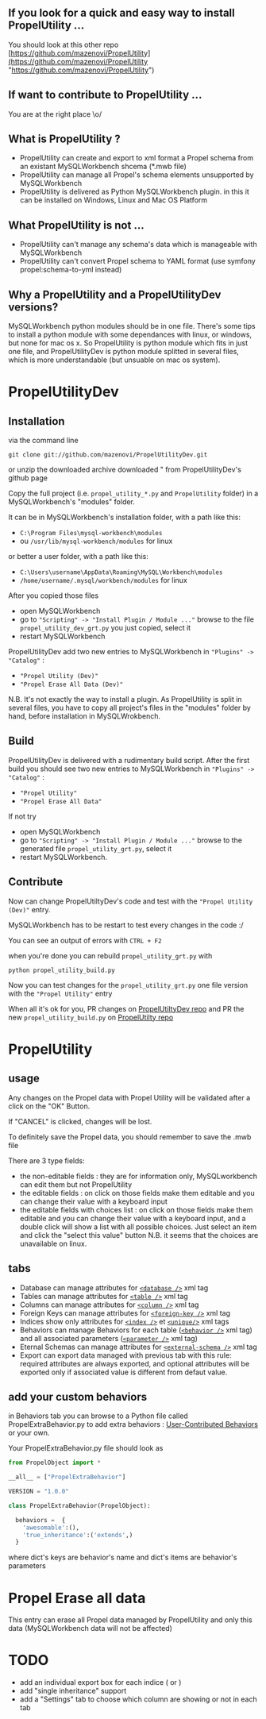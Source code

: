 If you look for a quick and easy way to install PropelUtility ...
------------
You should look at this other repo  [https://github.com/mazenovi/PropelUtility](https://github.com/mazenovi/PropelUtility "https://github.com/mazenovi/PropelUtility")

If want to contribute to PropelUtility  ...
------------
You are at the right place \o/ 

What is PropelUtility ?
------------
* PropelUtility can create and export to xml format a Propel schema from an existant MySQLWorkbench shcema (*.mwb file) 
* PropelUtility can manage all Propel's schema elements unsupported by MySQLWorkbench
* PropelUtility is delivered as Python MySQLWorkbench plugin. in this it can be installed on Windows, Linux and Mac OS Platform

What PropelUtility is not ...
------------
* PropelUtility can't manage any schema's data which is manageable with MySQLWorkbench
* PropelUtility can't convert Propel schema to YAML format (use symfony propel:schema-to-yml instead)

Why a PropelUtility and a PropelUtilityDev versions?
------------

MySQLWorkbench python modules should be in one file.
There's some tips to install a python module with some dependances with linux, or windows, but none for mac os x.
So PropelUtility is python module which fits in just one file, and PropelUtilityDev is python module splitted in several files, 
which is more understandable (but unsuable on mac os system).

PropelUtilityDev
================

Installation
------------

via the command line

`git clone git://github.com/mazenovi/PropelUtilityDev.git`

or unzip the downloaded archive downloaded " from PropelUtilityDev's github page
  
Copy the full project (i.e. `propel_utility_*.py` and `PropelUtility` folder) in a MySQLWorkbench's "modules" folder.

It can be in MySQLWorkbench's installation folder, with a path like this:

* `C:\Program Files\mysql-workbench\modules`
* ou `/usr/lib/mysql-workbench/modules` for linux
 
or better a user folder, with a path like this:

* `C:\Users\username\AppData\Roaming\MySQL\Workbench\modules`
* `/home/username/.mysql/workbench/modules` for linux
 
After you copied those files 
* open MySQLWorkbench
* go to `"Scripting" -> "Install Plugin / Module ..."` browse to the file `propel_utility_dev_grt.py` you just copied, select it
* restart MySQLWorkbench

PropelUtilityDev add two new entries to MySQLWorkbench in `"Plugins" -> "Catalog"` :

* `"Propel Utility (Dev)"`
* `"Propel Erase All Data (Dev)"`

N.B. It's not exactly  the way to install a plugin. As PropelUtility is split in several files, you have to copy all project's files in the "modules" folder by hand, before installation in MySQLWrokbench.

Build
-----
PropelUtilityDev is delivered with a rudimentary build script. 
After the first build you should see two new entries to MySQLWorkbench in `"Plugins" -> "Catalog"` :

* `"Propel Utility"`
* `"Propel Erase All Data"`

If not try

* open MySQLWorkbench
* go to `"Scripting" -> "Install Plugin / Module ..."` browse to the generated file `propel_utility_grt.py`, select it
* restart MySQLWorkbench.

Contribute
------ 
Now can change PropelUtiltyDev's code and test with the `"Propel Utility (Dev)"` entry.

MySQLWorkbench has to be restart to test every changes in the code :/

You can see an output of errors with `CTRL + F2`

when you're done you can rebuild `propel_utility_grt.py` with

`python propel_utility_build.py`

Now you can test changes for the `propel_utility_grt.py` one file version with the `"Propel Utility"` entry

When all it's ok for you, PR changes on [PropelUtiltyDev repo](https://github.com/mazenovi/PropelUtilityDev "PropelUtiltyDev repo") and PR the new `propel_utility_build.py` on [PropelUtilty repo](https://github.com/mazenovi/PropelUtility "PropelUtilty repo")

PropelUtility
=============

usage
------------

Any changes on the Propel data with Propel Utility  will be validated after a click on the "OK" Button.

If "CANCEL" is clicked, changes will be lost.

To definitely save the Propel data, you should remember to save the .mwb file
    
There are 3 type fields:

* the non-editable fields : they are for information only, MySQLworkbench can edit them but not PropelUtility
* the editable fields : on click on those fields make them editable and you can change their value with a keyboard input
* the editable fields with choices list : on click on those fields make them editable and you can change their value with a keyboard input, and a double click will show a list with all possible choices. Just select an item and click the "select this value" button
N.B. it seems that the choices are unavailable on linux.

tabs
------------
* Database can manage attributes for [`<database />`](http://www.propelorm.org/reference/schema.html#database_element) xml tag  
* Tables can manage attributes for [`<table />`](http://www.propelorm.org/reference/schema.html#table_element) xml tag 
* Columns can manage attributes for [`<column />`](http://www.propelorm.org/reference/schema.html#column_element) xml tag 
* Foreign Keys can manage attributes for [`<foreign-key />`](http://www.propelorm.org/reference/schema.html#foreignkey_element) xml tag 
* Indices show only attributes for  [`<index />`](http://www.propelorm.org/reference/schema.html#index_element) et [`<unique/>`](http://www.propelorm.org/reference/schema.html#unique_element) xml tags
* Behaviors can manage Behaviors for each table ([`<behavior />`](http://www.propelorm.org/cookbook/writing-behavior.html) xml tag) and all associated parameters ([`<parameter />`](http://www.propelorm.org/cookbook/writing-behavior.html) xml tag)
* Eternal Schemas can manage attributes for [`<external-schema />`](http://propelorm.org/reference/schema.html#external-schema-element) xml tag
* Export can export data managed with previous tab with this rule: required attributes are always exported, and optional attributes will be exported only if associated value is different from defaut value.

<a id="#extra_behaviors"></a>
add your custom behaviors
--------------------------
in Behaviors tab you can browse to a Python file called PropelExtraBehavior.py to add extra behaviors : [User-Contributed Behaviors](http://propelorm.org/cookbook/user-contributed-behaviors.html) or your own.

Your PropelExtraBehavior.py file should look as 

``` python
from PropelObject import *

__all__ = ["PropelExtraBehavior"]

VERSION = "1.0.0"

class PropelExtraBehavior(PropelObject):

  behaviors =  {
    'awesomable':(),
    'true_inheritance':('extends',)
  }
```
  
where dict's keys are behavior's name and dict's items are behavior's parameters

Propel Erase all data
================

This entry can erase all Propel data managed by PropelUtility and only this data (MySQLWorkbench data will not be affected)

TODO
================
* add an individual export box for each indice (<index /> or <unique />)
* add "single inheritance" support
* add a "Settings" tab to choose which column are showing or not in each tab 